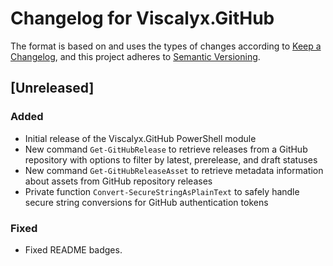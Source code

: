 # Changelog for Viscalyx.GitHub

The format is based on and uses the types of changes according to [Keep a Changelog](https://keepachangelog.com/en/1.0.0/),
and this project adheres to [Semantic Versioning](https://semver.org/spec/v2.0.0.html).

## [Unreleased]

### Added

- Initial release of the Viscalyx.GitHub PowerShell module
- New command `Get-GitHubRelease` to retrieve releases from a GitHub repository
  with options to filter by latest, prerelease, and draft statuses
- New command `Get-GitHubReleaseAsset` to retrieve metadata information
  about assets from GitHub repository releases
- Private function `Convert-SecureStringAsPlainText` to safely handle secure
  string conversions for GitHub authentication tokens

### Fixed

- Fixed README badges.
